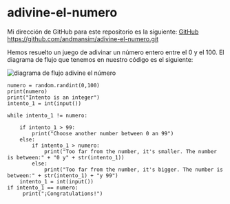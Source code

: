 # adivine-el-numero

Mi dirección de GitHub para este repositorio es la siguiente: [GitHub](https://github.com/andmansim/adivine-el-numero.git)
https://github.com/andmansim/adivine-el-numero.git

Hemos resuelto un juego de adivinar un número entero entre el 0 y el 100.
El diagrama de flujo que tenemos en nuestro código es el siguiente:

![diagrama de flujo adivine el número](/andmansim/adivine-el-numero/figma-juego-de-adivinar-el-numero.jpg)

```import random
numero = random.randint(0,100)
print(numero)
print("Intento is an integer")
intento_1 = int(input())

while intento_1 != numero:
    
    if intento_1 > 99:
        print("Choose another number between 0 an 99")
    else:
        if intento_1 > numero:
            print("Too far from the number, it's smaller. The number is between:" + "0 y" + str(intento_1))
        else:
            print("Too far from the number, it's bigger. The number is between:" + str(intento_1) + "y 99")
    intento_1 = int(input())
if intento_1 == numero:
     print("¡Congratulations!")
